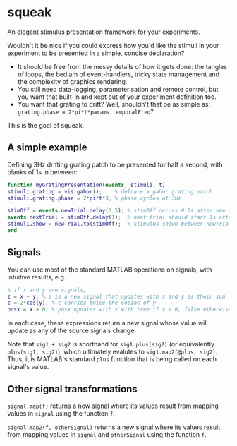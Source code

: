 # squeak
An elegant stimulus presentation framework for your experiments.

Wouldn't it be nice if you could express how you'd like the stimuli in your experiment to be presented in a simple, concise declaration?

* It should be free from the messy details of how it gets done: the tangles of loops, the bedlam of event-handlers, tricky state management and the complexity of graphics rendering.
* You still need data-logging, parameterisation and remote control, but you want that built-in and kept out of your experiment definition too.
* You want that grating to drift? Well, shouldn't that be as simple as: `grating.phase = 2*pi*t*params.temporalFreq`?

This is the goal of squeak.

A simple example
----------------

Defining 3Hz drifting grating patch to be presented for half a second, with blanks of 1s in between:

```matlab
function myGratingPresentation(events, stimuli, t)
stimuli.grating = vis.gabor();    % delcare a gabor grating patch
stimuli.grating.phase = 2*pi*t*3; % phase cycles at 3Hz

stimOff = events.newTrial.delay(0.5); % stimOff occurs 0.5s after new trial starts
events.nextTrial = stimOff.delay(1);  % next trial should start 1s after stimOff
stimuli.show = newTrial.to(stimOff);  % stimulus shown between newTrial & stimOff
end
```

Signals
-------

You can use most of the standard MATLAB operations on signals, with intuitive results, e.g.

```matlab
% if x and y are signals,
z = x + y; % z is a new signal that updates with x and y as their sum
c = 2*cos(y); % c carries twice the cosine of y
posx = x > 0; % posx updates with x with true if x > 0, false otherwise
```
In each case, these expressions return a new signal whose value will update as any of the source signals change.

Note that `sig1 + sig2` is shorthand for `sig1.plus(sig2)` (or equivalently `plus(sig1, sig2)`), which ultimately evalutes to `sig1.map2(@plus, sig2)`. Thus, it is MATLAB's standard `plus` function that is being called on each signal's value.


Other signal transformations
----------------------------

`signal.map(f)` returns a new signal where its values result from mapping values in `signal` using the function `f`.

`signal.map2(f, otherSignal)` returns a new signal where its values result from mapping values in `signal` and `otherSignal` using the function `f`.
